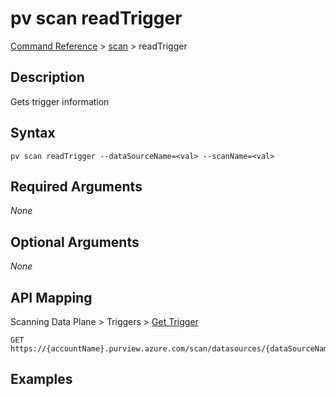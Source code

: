 # pv scan readTrigger
[Command Reference](../../../README.md#command-reference) > [scan](./main.md) > readTrigger

## Description
Gets trigger information

## Syntax
```
pv scan readTrigger --dataSourceName=<val> --scanName=<val>
```

## Required Arguments
*None*

## Optional Arguments
*None*

## API Mapping
Scanning Data Plane > Triggers > [Get Trigger](https://docs.microsoft.com/en-us/rest/api/purview/scanningdataplane/triggers/get-trigger)
```
GET https://{accountName}.purview.azure.com/scan/datasources/{dataSourceName}/scans/{scanName}/triggers/default
```

## Examples
```powershell

```